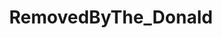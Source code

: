 ---
title: RemovedByThe_Donald
crosslinks:
- The_Donald
- youtubot
- REEEEEEEEEE
- PositiveTrumpNews
- pawg
- AgeplayPenPals
- conspiracy
- houston
- arrow
- HistoryPorn
- WhiteRights
- phoenix
- AskThe_Donald
- botwatch
- TheDonaldNews
- nfl
- gifs
- TheNewRight
- Suomi
- DoseOfAmericanHumour
---